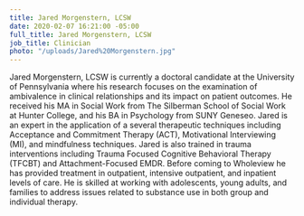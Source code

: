 ```yaml
---
title: Jared Morgenstern, LCSW
date: 2020-02-07 16:21:00 -05:00
full_title: Jared Morgenstern, LCSW
job_title: Clinician
photo: "/uploads/Jared%20Morgenstern.jpg"
---
```


Jared Morgenstern, LCSW is currently a doctoral candidate at the University of Pennsylvania where his research focuses on the examination of ambivalence in clinical relationships and its impact on patient outcomes.  He received his MA in Social Work from The Silberman School of Social Work at Hunter College, and his BA in Psychology from SUNY Geneseo. Jared is an expert in the application of a several therapeutic techniques including Acceptance and Commitment Therapy (ACT), Motivational Interviewing (MI), and mindfulness techniques. Jared is also trained in trauma interventions including Trauma Focused Cognitive Behavioral Therapy (TFCBT) and Attachment-Focused EMDR. Before coming to Wholeview he has provided treatment in outpatient, intensive outpatient, and inpatient levels of care. He is skilled at working with adolescents, young adults, and families to address issues related to substance use in both group and individual therapy.   